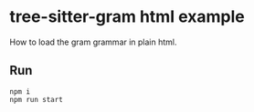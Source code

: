 # tree-sitter-gram html example

How to load the gram grammar in plain html.

## Run

```
npm i
npm run start
```
